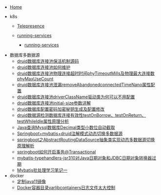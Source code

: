 - [Home](/) 

* k8s
	
	- [Telepresence](k8s/Telepresence工具 "Telepresence")
	
	- [running-services](thread/running-services "多线程")
	  - [running-services](thread/running-services "多线程")

- 数据库多数据源
  - [druid数据库连接池保活机制源码](datasource/druid数据库连接池保活机制源码 "多数据源")
  - [druid数据库连接池如何维护](datasource/druid数据库连接池如何维护 "多线程")
  - [druid数据库连接池物理连接超时时间phyTimeoutMills及物理最大连接数phyMaxUseCount](datasource/druid数据库连接池物理连接超时时间phyTimeoutMills及物理最大连接数phyMaxUseCount)
  - [druid数据库连接池泄漏removeAbandonedconnectedTimeNano属性配置](datasource/druid数据库连接池泄漏removeAbandonedconnectedTimeNano属性配置)
  - [druid数据库连接池driverClassName驱动类为何可以不用配置](datasource/druid数据库连接池driverClassName驱动类为何可以不用配置)
  - [druid数据库连接池initial-size参数详解](datasource/druid数据库连接池initial-size参数详解)
  - [druid数据库配置密码加密秘钥生成及配置修改](datasource/druid数据库配置密码加密秘钥生成及配置修改)
  - [druid数据源检测数据库连接有效性testOnBorrow、testOnReturn、testWhileIdle属性原理分析](datasource/druid数据源检测数据库连接有效性testOnBorrow、testOnReturn、testWhileIdle属性原理分析)
  - [Java查询Mysql数据库Decimal类型小数位自动截取](datasource/Java查询Mysql数据库Decimal类型小数位自动截取)
  - [Springboot+mybatis+druid注解模式动态切换多数据源](datasource/dynamicdatasource)
  - [springboot之AbstractRoutingDataSource抽象类实现动态多数据源切换原理解析](datasource/springboot之AbstractRoutingDataSource抽象类实现动态多数据源切换原理解析)
  - [springboot如何开启事务@Transactional](datasource/springboot如何开启事务@Transactional)
  - [mybatis-typehandlers-jsr310对Java日期对象和JDBC日期对象转换器过期](datasource/mybatis-typehandlers-jsr310对Java日期对象和JDBC日期对象转换器过期)
  - [Mybatis批处理学习笔记一](datasource/Mybatis批处理学习笔记一)
- docker
  - [定制java11镜像](docker/定制java11镜像)
  - [Docker容器目录varlibcontainers日志文件太大控制](docker/Docker容器目录varlibcontainers日志文件太大控制)